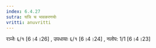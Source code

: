 ```yaml
---
index: 6.4.27
sutra: घञि च भावकरणयोः
vritti: anuvritti
---
```


रञ्जेः ६/१ [6।4।26] , उपधायाः ६/१ [6।4।24]  , नलोप: 1/1 [6।4।23] 